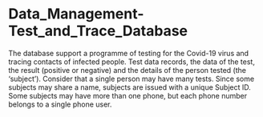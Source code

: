 # Data_Management-Test_and_Trace_Database
The database support a programme of testing for the Covid-19 virus and tracing  contacts of infected people. 
Test data records, the data of the test, the result (positive or negative) and the details of the person tested (the ‘subject’). Consider that a single person may have many tests. Since some subjects may share a name, subjects are issued with a unique Subject ID. Some subjects may have more than one phone, but each phone number belongs to a single phone 
user.
